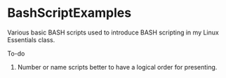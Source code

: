 # BashScriptExamples
Various basic BASH scripts used to introduce BASH scripting in my Linux Essentials class.

To-do
1. Number or name scripts better to have a logical order for presenting.
